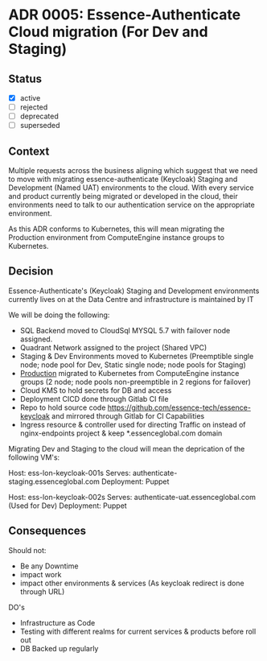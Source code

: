 <!-- File format adr/adr-0000-project-keyword-YYYY-MM-DD.md -->

# ADR 0005: Essence-Authenticate Cloud migration (For Dev and Staging)

## Status

- [x] active
- [ ] rejected
- [ ] deprecated
- [ ] superseded

## Context

Multiple requests across the business aligning which suggest that we need to move with migrating essence-authenticate (Keycloak) Staging and Development (Named UAT) environments to the cloud. With every service and product currently being migrated or developed in the cloud, their environments need to talk to our authentication service on the appropriate environment.

As this ADR conforms to Kubernetes, this will mean migrating the Production environment from ComputeEngine instance groups to Kubernetes.

## Decision

Essence-Authenticate's (Keycloak) Staging and Development environments currently lives on at the Data Centre and infrastructure is maintained by IT

We will be doing the following:

- SQL Backend moved to CloudSql MYSQL 5.7 with failover node assigned.
- Quadrant Network assigned to the project (Shared VPC)
- Staging & Dev Environments moved to Kubernetes (Preemptible single node; node pool for Dev, Static single node; node pools for Staging)
- [Production](https://console.cloud.google.com/home/dashboard?organizationId=520597094442&project=essence-authenticate) migrated to Kubernetes from ComputeEngine instance groups (2 node; node pools non-preemptible in 2 regions for failover)
- Cloud KMS to hold secrets for DB and access
- Deployment CICD done through Gitlab CI file
- Repo to hold source code https://github.com/essence-tech/essence-keycloak and mirrored through Gitlab for CI Capabilities
- Ingress resource & controller used for directing Traffic on instead of nginx-endpoints project & keep *.essenceglobal.com domain


Migrating Dev and Staging to the cloud will mean the deprication of the following VM's:

Host: ess-lon-keycloak-001s
Serves: authenticate-staging.essenceglobal.com
Deployment: Puppet

Host: ess-lon-keycloak-002s
Serves: authenticate-uat.essenceglobal.com (Used for Dev)
Deployment: Puppet


## Consequences

Should not:

- Be any Downtime
- impact work
- impact other environments & services (As keycloak redirect is done through URL)

DO's

- Infrastructure as Code
- Testing with different realms for current services & products before roll out
- DB Backed up regularly